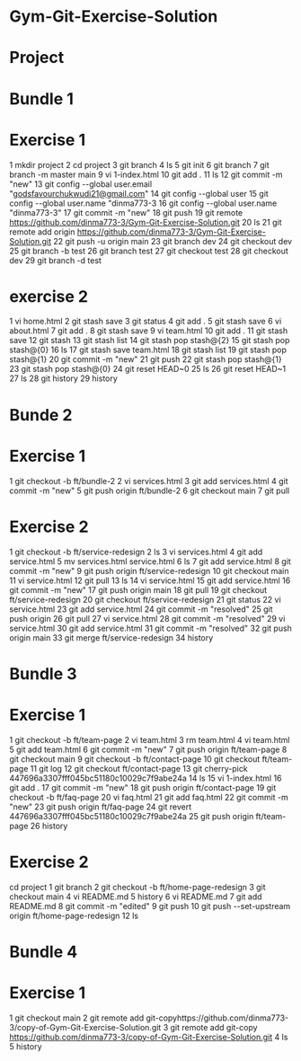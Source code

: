 # Gym-Git-Exercise-Solution
# Project
# Bundle 1
   # Exercise 1
   1  mkdir project
   2  cd project
   3  git branch
   4  ls
   5  git init
   6  git branch
   7  git branch -m master main
   9  vi 1-index.html
   10  git add .
   11 ls
   12  git commit -m "new"
   13   git config --global user.email "godsfavourchukwudi21@gmail.com"
   14  git config --global user
   15  git config --global user.name "dinma773-3
   16  git config --global user.name "dinma773-3"
   17  git commit -m "new"
   18  git push
   19  git remote https://github.com/dinma773-3/Gym-Git-Exercise-Solution.git
   20  ls
   21  git remote add origin https://github.com/dinma773-3/Gym-Git-Exercise-Solution.git
   22  git push -u origin main
   23  git branch dev
   24  git checkout dev
   25  git branch -b test
   26  git branch test
   27  git checkout test
   28  git checkout dev
   29  git branch -d test
   
   # exercise 2
   1 vi home.html
   2  git stash save
   3  git status
   4  git add .
   5  git stash save
   6  vi about.html
   7  git add .
   8  git stash save
   9  vi team.html
   10  git add .
   11  git stash save
   12  git stash
   13  git stash list
   14  git stash pop stash@{2}
   15  git stash pop stash@{0}
   16  ls
   17  git stash save team.html
   18  git stash list
   19  git stash pop stash@{1}
   20  git commit -m "new"
   21  git push
   22  git stash pop stash@{1}
   23  git stash pop stash@{0}
   24  git reset HEAD~0
   25  ls
   26  git reset HEAD~1
   27  ls
   28  git history
   29  history
# Bunde 2
  # Exercise 1
  1  git checkout -b ft/bundle-2
  2  vi services.html
  3  git add services.html
  4  git commit -m "new"
  5  git push origin ft/bundle-2
  6  git checkout main
  7  git pull
  # Exercise 2
  1  git checkout -b ft/service-redesign
  2  ls
  3  vi services.html
  4  git add service.html
  5  mv services.html service.html
  6  ls
  7  git add service.html
  8  git commit -m "new"
  9  git push origin ft/service-redesign
  10  git checkout main
  11  vi service.html
  12  git pull
  13  ls
  14  vi service.html
  15  git add service.html
  16  git commit -m "new"
  17  git push origin main
  18  git pull
  19  git checkout ft/service-redesign
  20  git checkout ft/service-redesign
  21  git status
  22  vi service.html
  23  git add service.html
  24  git commit -m "resolved"
  25  git push origin
  26  git pull
  27  vi service.html
  28  git commit -m "resolved"
  29  vi service.html
  30  git add service.html
  31  git commit -m "resolved"
  32  git push origin main
  33  git merge ft/service-redesign
  34  history

# Bundle 3
  # Exercise 1
  1  git checkout -b ft/team-page
  2  vi team.html
  3  rm team.html
  4  vi team.html
  5  git add team.html
  6  git commit -m "new"
  7  git push origin ft/team-page
  8  git checkout main
  9  git checkout -b ft/contact-page
  10  git checkout ft/team-page
  11  git log
  12  git checkout ft/contact-page
  13  git cherry-pick 447696a3307fff045bc51180c10029c7f9abe24a
  14  ls
  15  vi 1-index.html
  16  git add .
  17  git commit -m "new"
  18  git push origin ft/contact-page
  19  git checkout -b ft/faq-page
  20  vi faq.html
  21  git add faq.html
  22  git commit -m "new"
  23  git push origin ft/faq-page
  24  git revert 447696a3307fff045bc51180c10029c7f9abe24a
  25  git push origin ft/team-page
  26  history
  # Exercise 2
  cd project
  1  git branch
  2  git checkout -b ft/home-page-redesign
  3  git checkout main
  4  vi README.md
  5  history
  6  vi README.md
  7  git add README.md
  8  git commit -m "edited"
  9  git push
  10  git push --set-upstream origin ft/home-page-redesign
  12  ls

# Bundle 4
  # Exercise 1
  1  git checkout main
  2  git remote add git-copyhttps://github.com/dinma773-3/copy-of-Gym-Git-Exercise-Solution.git
  3  git remote add git-copy https://github.com/dinma773-3/copy-of-Gym-Git-Exercise-Solution.git
  4  ls
  5  history

